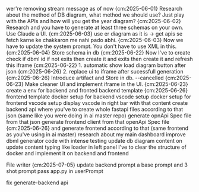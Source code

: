 wer're removing stream message as of now {cm:2025-06-01}
Research about the method of DB diagram, what method we should use? Just play with the APIs and how will you get the year diagram? {cm:2025-06-02}
Research and you have to generate at least three schemas on your own. Use Claude a UI. {cm:2025-06-03}
use er diagram as it is -> get apis se fetch karne ke chakkaron me nahi pado abhi. {cm:2025-06-03}
Now we have to update the system prompt. You don't have to use XML in this. {cm:2025-06-04}
Store schema in db {cm:2025-06-22}
Now I've to create check if dbml id if not exits then create it and exits then create it and refresh this iframe {cm:2025-06-22}
    1. automatic show load diagram button after json {cm:2025-06-26}
    2. replace ui to iframe after sucessfull generation {cm:2025-06-26}
Introduce artifact and Store in db. --cancelled {cm:2025-06-23}
Make cleaner UI and implement iframe in the UI. {cm:2025-06-23}
create a env for backend and fronted
    backend template {cm:2025-06-26}
    frontend template
    docker setup for backend 
        vscode setup
    docker setup for frontend 
        vscode setup
display vscode in right bar with that content
create backend api where you've to create whole fastapi files according to that json (same like you were doing in ai master repo)
generate opnApi Spec file from that json
generate frontend client from that openApi Spec file {cm:2025-06-26}
and generate frontend according to that (same frontend as you've using in ai master)
research about my main dashboard
improve dbml generator code with intense testing 
update db diagram content on update content
typing like loader in left panel
I've to clear the structure of docker and implement it on backend and frontend

File writer {cm:2025-07-05}
update backend prompt 
    a base prompt
    and 3 shot prompt
    pass app.py in userPrompt

fix generate-backend api 

